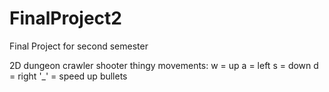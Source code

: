# FinalProject2
Final Project for second semester

2D dungeon crawler shooter thingy
movements:
w = up
a = left
s = down
d = right
'_' = speed up bullets

